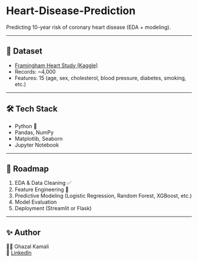 # Heart-Disease-Prediction
Predicting 10-year risk of coronary heart disease (EDA + modeling).

---

## 📑 Dataset
- [Framingham Heart Study (Kaggle)](https://www.kaggle.com/datasets/amanajmera1/framingham-heart-study-dataset)  
- Records: ~4,000  
- Features: 15 (age, sex, cholesterol, blood pressure, diabetes, smoking, etc.)

---

## 🛠️ Tech Stack
- Python 🐍  
- Pandas, NumPy  
- Matplotlib, Seaborn  
- Jupyter Notebook  

---

## 🚀 Roadmap
1. EDA & Data Cleaning ✅  
2. Feature Engineering 🔄  
3. Predictive Modeling (Logistic Regression, Random Forest, XGBoost, etc.)  
4. Model Evaluation  
5. Deployment (Streamlit or Flask)  

---

## ✨ Author
👩‍💻 Ghazal Kamali  
🔗 [LinkedIn](https://www.linkedin.com/in/ghazal-kamali/)

